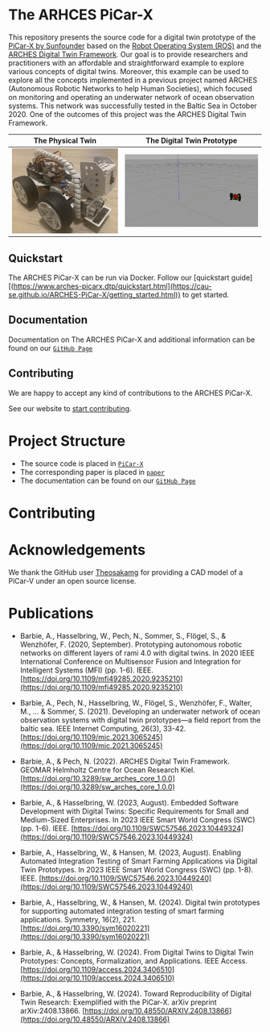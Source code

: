 
# The ARHCES PiCar-X

This repository presents the source code for a digital twin prototype of the [PiCar-X by Sunfounder](https://www.sunfounder.com/products/picar-x) based on the [Robot Operating System (ROS)](https://ros.org) and the [ARCHES Digital Twin Framework](https://git.geomar.de/open-source/arches). Our goal is to provide researchers and practitioners with an affordable and straightforward example to explore various concepts of digital twins. Moreover, this example can be used to explore all the concepts implemented in a previous project named ARCHES (Autonomous Robotic Networks to help Human Societies), which focused on monitoring and operating an underwater network of ocean observation systems. This network was successfully tested in the Baltic Sea in October 2020. One of the outcomes of this project was the ARCHES Digital Twin Framework.

 The Physical Twin | The Digital Twin Prototype 
--- | ---
![Physical Twin](./docs/images/picarx-pt.jpg "The PiCar-x by Sunfounder") | ![Digital Twin Prototype](./docs/images/picarx-gazebo.gif "The digital twin prototype of the PiCar-X")


## Quickstart

The ARCHES PiCar-X can be run via Docker. Follow our [quickstart guide][(https://www.arches-picarx.dtp/quickstart.html](https://cau-se.github.io/ARCHES-PiCar-X/getting_started.html)) to get started.

## Documentation

Documentation on The ARCHES PiCar-X and additional information can be found on our [`GitHub Page`](https://cau-se.github.io/ARCHES-PiCar-X/)


## Contributing

We are happy to accept any kind of contributions to the ARCHES PiCar-X.

See our website to [start contributing](https://cau-se.github.io/ARCHES-PiCar-X/development/CONTRIBUTING.html).


# Project Structure

* The source code is placed in [`PiCar-X`](PiCar-X)
* The corresponding paper is placed in [`paper`](paper)
* The documentation can be found on our [`GitHub Page`](https://cau-se.github.io/ARCHES-PiCar-X/)

# Contributing

# Acknowledgements
We thank the GitHub user [Theosakamg]((https://github.com/Theosakamg)) for providing a CAD model of a PiCar-V under an open source license.

# Publications
- Barbie, A., Hasselbring, W., Pech, N., Sommer, S., Flögel, S., & Wenzhöfer, F. (2020, September). Prototyping autonomous robotic networks on different layers of rami 4.0 with digital twins. In 2020 IEEE International Conference on Multisensor Fusion and Integration for Intelligent Systems (MFI) (pp. 1-6). IEEE. [https://doi.org/10.1109/mfi49285.2020.9235210](https://doi.org/10.1109/mfi49285.2020.9235210)
- Barbie, A., Pech, N., Hasselbring, W., Flögel, S., Wenzhöfer, F., Walter, M., ... & Sommer, S. (2021). Developing an underwater network of ocean observation systems with digital twin prototypes—a field report from the baltic sea. IEEE Internet Computing, 26(3), 33-42.  [https://doi.org/10.1109/mic.2021.3065245](https://doi.org/10.1109/mic.2021.3065245)
- Barbie, A., & Pech, N. (2022). ARCHES Digital Twin Framework. GEOMAR Helmholtz Centre for Ocean Research Kiel. [https://doi.org/10.3289/sw_arches_core_1.0.0](https://doi.org/10.3289/sw_arches_core_1.0.0)
- Barbie, A., & Hasselbring, W. (2023, August). Embedded Software Development with Digital Twins: Specific Requirements for Small and Medium-Sized Enterprises. In 2023 IEEE Smart World Congress (SWC) (pp. 1-6). IEEE. [https://doi.org/10.1109/SWC57546.2023.10449324](https://doi.org/10.1109/SWC57546.2023.10449324)

- Barbie, A., Hasselbring, W., & Hansen, M. (2023, August). Enabling Automated Integration Testing of Smart Farming Applications via Digital Twin Prototypes. In 2023 IEEE Smart World Congress (SWC) (pp. 1-8). IEEE. [https://doi.org/10.1109/SWC57546.2023.10449240](https://doi.org/10.1109/SWC57546.2023.10449240)
- Barbie, A., Hasselbring, W., & Hansen, M. (2024). Digital twin prototypes for supporting automated integration testing of smart farming applications. Symmetry, 16(2), 221. [https://doi.org/10.3390/sym16020221](https://doi.org/10.3390/sym16020221)
- Barbie, A., & Hasselbring, W. (2024). From Digital Twins to Digital Twin Prototypes: Concepts, Formalization, and Applications. IEEE Access. [https://doi.org/10.1109/access.2024.3406510](https://doi.org/10.1109/access.2024.3406510)
- Barbie, A., & Hasselbring, W. (2024). Toward Reproducibility of Digital Twin Research: Exemplified with the PiCar-X. arXiv preprint arXiv:2408.13866. [https://doi.org/10.48550/ARXIV.2408.13866](https://doi.org/10.48550/ARXIV.2408.13866)